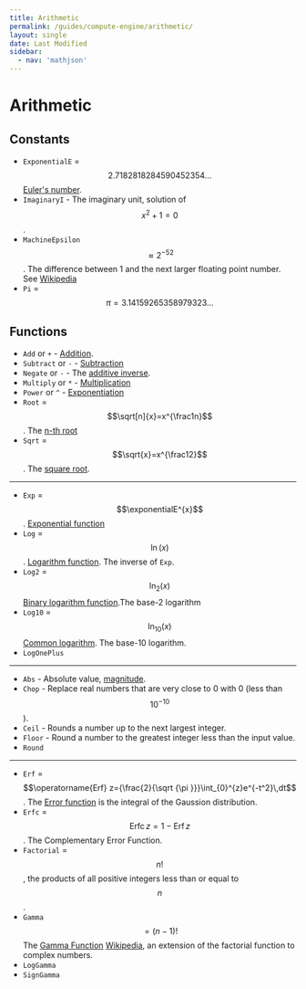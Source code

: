 ```yaml
---
title: Arithmetic
permalink: /guides/compute-engine/arithmetic/
layout: single
date: Last Modified
sidebar:
  - nav: 'mathjson'
---
```


<script type='module'>
    import {renderMathInDocument} from '//unpkg.com/mathlive/dist/mathlive.min.mjs';
    renderMathInDocument({ 
      renderAccessibleContent: false,
      TeX: { 
        delimiters: { display: [ ['$$', '$$'] ] },
        processEnvironments : false 
      },
      asciiMath: null,
    });
</script>

# Arithmetic

## Constants

- `ExponentialE` = $$2.7182818284590452354\ldots$$
  [Euler's number](https://www.wikidata.org/wiki/Q82435).
- `ImaginaryI` - The imaginary unit, solution of $$x^2+1=0$$.
- `MachineEpsilon` $$\approx 2^{−52}$$. The difference between 1 and the next
  larger floating point number. See
  [Wikipedia](https://en.wikipedia.org/wiki/Machine_epsilon)
- `Pi` = $$\pi = 3.14159265358979323\ldots$$

## Functions

- `Add` or `+` - [Addition](https://www.wikidata.org/wiki/Q32043).
- `Subtract` or `-` - [Subtraction](https://www.wikidata.org/wiki/Q32043)
- `Negate` or `-` - The
  [additive inverse](https://www.wikidata.org/wiki/Q715358).
- `Multiply` or `*` - [Multiplication](https://www.wikidata.org/wiki/Q40276)
- `Power` or `^` - [Exponentiation](https://www.wikidata.org/wiki/Q33456)
- `Root` = $$\sqrt[n]{x}=x^{\frac1n}$$. The
  [n-th root](https://www.wikidata.org/wiki/Q601053)
- `Sqrt` = $$\sqrt{x}=x^{\frac12}$$. The
  [square root](https://www.wikidata.org/wiki/Q134237).

---

- `Exp` = $$\exponentialE^{x}$$.
  [Exponential function](https://www.wikidata.org/wiki/Q168698)
- `Log` = $$\ln(x)$$.
  [Logarithm function](https://www.wikidata.org/wiki/Q11197). The inverse of
  `Exp`.
- `Log2` = $$\ln_2(x)$$
  [Binary logarithm function](https://www.wikidata.org/wiki/Q581168).The base-2
  logarithm
- `Log10` = $$\ln_{10}(x)$$ [Common logarithm](Q966582). The base-10 logarithm.
- `LogOnePlus`

---

- `Abs` - Absolute value, [magnitude](https://www.wikidata.org/wiki/Q3317982).
- `Chop` - Replace real numbers that are very close to 0 with 0 (less than
  $$10^{-10}$$).
- `Ceil` - Rounds a number up to the next largest integer.
- `Floor` - Round a number to the greatest integer less than the input value.
- `Round`

---

- `Erf` =
  $$\operatorname{Erf} z={\frac{2}{\sqrt {\pi }}}\int_{0}^{z}e^{-t^2}\,dt$$. The
  [Error function](https://en.wikipedia.org/wiki/Error_function) is the integral
  of the Gaussion distribution.
- `Erfc` = $$\operatorname {Erfc} z=1-\operatorname {Erf} z$$. The Complementary
  Error Function.
- `Factorial` = $$n!$$, the products of all positive integers less than or equal
  to $$n$$.
- `Gamma` $$= (n-1)!$$ The
  [Gamma Function](https://www.wikidata.org/wiki/Q190573)
  [Wikipedia](https://en.wikipedia.org/wiki/Gamma_function), an extension of the
  factorial function to complex numbers.
- `LogGamma`
- `SignGamma`
